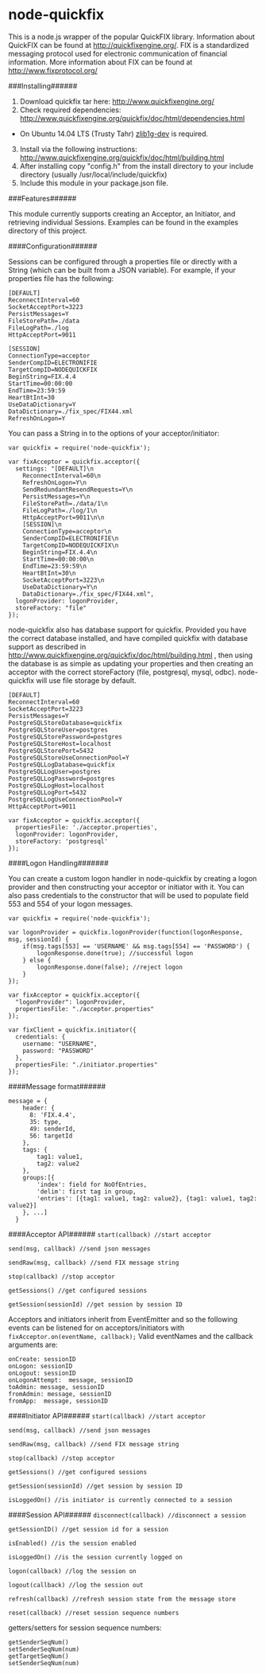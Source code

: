 node-quickfix
==========

This is a node.js wrapper of the popular QuickFIX library. Information about QuickFIX can be found at http://quickfixengine.org/. FIX is a standardized messaging protocol used for electronic communication of financial information. More information about FIX can be found at http://www.fixprotocol.org/

###Installing######

1. Download quickfix tar here: http://www.quickfixengine.org/
2. Check required dependencies: http://www.quickfixengine.org/quickfix/doc/html/dependencies.html
  - On Ubuntu 14.04 LTS (Trusty Tahr) [zlib1g-dev](http://packages.ubuntu.com/trusty/zlib1g-dev) is required.
3. Install via the following instructions: http://www.quickfixengine.org/quickfix/doc/html/building.html
4. After installing copy "config.h" from the install directory to your include directory (usually /usr/local/include/quickfix)
5. Include this module in your package.json file.

###Features######

This module currently supports creating an Acceptor, an Initiator, and retrieving individual Sessions.
Examples can be found in the examples directory of this project.

####Configuration######

Sessions can be configured through a properties file or directly with a String (which can be built from a JSON variable). For example, if your properties file has the following:
```
[DEFAULT]
ReconnectInterval=60
SocketAcceptPort=3223
PersistMessages=Y
FileStorePath=./data
FileLogPath=./log
HttpAcceptPort=9011

[SESSION]
ConnectionType=acceptor
SenderCompID=ELECTRONIFIE
TargetCompID=NODEQUICKFIX
BeginString=FIX.4.4
StartTime=00:00:00
EndTime=23:59:59
HeartBtInt=30
UseDataDictionary=Y
DataDictionary=./fix_spec/FIX44.xml
RefreshOnLogon=Y
```
You can pass a String in to the options of your acceptor/initiator:
```
var quickfix = require('node-quickfix');

var fixAcceptor = quickfix.acceptor({
  settings: "[DEFAULT]\n
  	ReconnectInterval=60\n
  	RefreshOnLogon=Y\n
  	SendRedundantResendRequests=Y\n
  	PersistMessages=Y\n
  	FileStorePath=./data/1\n
  	FileLogPath=./log/1\n
  	HttpAcceptPort=9011\n\n
  	[SESSION]\n
  	ConnectionType=acceptor\n
  	SenderCompID=ELECTRONIFIE\n
  	TargetCompID=NODEQUICKFIX\n
  	BeginString=FIX.4.4\n
  	StartTime=00:00:00\n
  	EndTime=23:59:59\n
  	HeartBtInt=30\n
  	SocketAcceptPort=3223\n
  	UseDataDictionary=Y\n
  	DataDictionary=./fix_spec/FIX44.xml",
  logonProvider: logonProvider,
  storeFactory: "file"
});
```

node-quickfix also has database support for quickfix. Provided you have the correct database installed, and have compiled quickfix with database support as described in http://www.quickfixengine.org/quickfix/doc/html/building.html , then using the database is as simple as updating your properties and then creating an acceptor with the correct storeFactory (file, postgresql, mysql, odbc). node-quickfix will use file storage by default.

```
[DEFAULT]
ReconnectInterval=60
SocketAcceptPort=3223
PersistMessages=Y
PostgreSQLStoreDatabase=quickfix
PostgreSQLStoreUser=postgres
PostgreSQLStorePassword=postgres
PostgreSQLStoreHost=localhost
PostgreSQLStorePort=5432
PostgreSQLStoreUseConnectionPool=Y
PostgreSQLLogDatabase=quickfix
PostgreSQLLogUser=postgres
PostgreSQLLogPassword=postgres
PostgreSQLLogHost=localhost
PostgreSQLLogPort=5432
PostgreSQLLogUseConnectionPool=Y
HttpAcceptPort=9011
```

```
var fixAcceptor = quickfix.acceptor({
  propertiesFile: './acceptor.properties',
  logonProvider: logonProvider,
  storeFactory: 'postgresql'
});
```

####Logon Handling#######

You can create a custom logon handler in node-quickfix by creating a logon provider and then constructing your acceptor or initiator with it. You can also pass credentials to the constructor that will be used to populate field 553 and 554 of your logon messages.

```
var quickfix = require('node-quickfix');

var logonProvider = quickfix.logonProvider(function(logonResponse, msg, sessionId) {
	if(msg.tags[553] == 'USERNAME' && msg.tags[554] == 'PASSWORD') {
		logonResponse.done(true); //successful logon
	} else {
		logonResponse.done(false); //reject logon
	}
});

var fixAcceptor = quickfix.acceptor({
  "logonProvider": logonProvider,
  propertiesFile: "./acceptor.properties"
});
```

```
var fixClient = quickfix.initiator({
  credentials: {
    username: "USERNAME",
    password: "PASSWORD"
  },
  propertiesFile: "./initiator.properties"
});
```

####Message format######
```
message = {
    header: {
      8: 'FIX.4.4',
      35: type,
      49: senderId,
      56: targetId
    },
    tags: {
        tag1: value1,
        tag2: value2
    },
    groups:[{
        'index': field for NoOfEntries,
        'delim': first tag in group,
        'entries': [{tag1: value1, tag2: value2}, {tag1: value1, tag2: value2}]
    }, ...]
  }
```

####Acceptor API######
`start(callback) //start acceptor`

`send(msg, callback) //send json messages`

`sendRaw(msg, callback) //send FIX message string`

`stop(callback) //stop acceptor`

`getSessions() //get configured sessions`

`getSession(sessionId) //get session by session ID`


Acceptors and initiators inherit from EventEmitter and so the following events can be listened for on acceptors/initiators with `fixAcceptor.on(eventName, callback);` Valid eventNames and the callback arguments are:
```
onCreate: sessionID
onLogon: sessionID
onLogout: sessionID
onLogonAttempt:  message, sessionID
toAdmin: message, sessionID
fromAdmin: message, sessionID
fromApp:  message, sessionID
```

####Initiator API######
`start(callback) //start acceptor`

`send(msg, callback) //send json messages`

`sendRaw(msg, callback) //send FIX message string`

`stop(callback) //stop acceptor`

`getSessions() //get configured sessions`

`getSession(sessionId) //get session by session ID`

`isLoggedOn() //is initiator is currently connected to a session`


####Session API######
`disconnect(callback) //disconnect a session`

`getSessionID() //get session id for a session`

`isEnabled() //is the session enabled`

`isLoggedOn() //is the session currently logged on`

`logon(callback) //log the session on`

`logout(callback) //log the session out`

`refresh(callback) //refresh session state from the message store`

`reset(callback) //reset session sequence numbers`

getters/setters for session sequence numbers:

```
getSenderSeqNum()
setSenderSeqNum(num)
getTargetSeqNum()
setSenderSeqNum(num)
```

